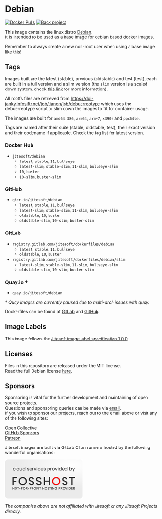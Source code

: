 # Debian

[![Docker Pulls](https://img.shields.io/docker/pulls/jitesoft/debian.svg)](https://hub.docker.com/r/jitesoft/debian)
[![Back project](https://img.shields.io/badge/Open%20Collective-Tip%20the%20devs!-blue.svg)](https://opencollective.com/jitesoft-open-source)

This image contains the linux distro [Debian](https://www.debian.org).  
It is intended to be used as a base image for debian based docker images.

Remember to always create a new non-root user when using a base image like this!
## Tags

Images built are the latest (stable), previous (oldstable) and test (test),
each are built in a full version and a slim version (the `slim` version is a scaled down system, check
[this link](https://github.com/debuerreotype/debuerreotype/blob/master/scripts/.slimify-excludes)
for more information).

All rootfs files are retrieved from https://doi-janky.infosiftr.net/job/tianon/job/debuerreotype which uses the debuerreotype script
to slim down the images to fit for container usage.

The images are built for `amd64`, `386`, `arm64`, `armv7`, `x390s` and `ppc64le`.

Tags are named after their suite (stable, oldstable, test), their exact version and their
codename if applicable. Check the tag list for latest version.

### Docker Hub

* `jitesoft/debian`
    * `latest`, `stable`, `11`, `bullseye`
    * `latest-slim`, `stable-slim`, `11-slim`, `bullseye-slim`
    * `10`, `buster`
    * `10-slim`, `buster-slim`

### GitHub

* `ghcr.io/jitesoft/debian`
    * `latest`, `stable`, `11`, `bullseye`
    * `latest-slim`, `stable-slim`, `11-slim`, `bullseye-slim`
    * `oldstable`, `10`, `buster`
    * `oldstable-slim`, `10-slim`, `buster-slim`
### GitLab

* `registry.gitlab.com/jitesoft/dockerfiles/debian`
    * `latest`, `stable`, `11`, `bullseye`
    * `oldstable`, `10`, `buster`
* `registry.gitlab.com/jitesoft/dockerfiles/debian/slim`
    * `latest-slim`, `stable-slim`, `11-slim`, `bullseye-slim`
    * `oldstable-slim`, `10-slim`, `buster-slim`

### Quay.io †

* `quay.io/jitesoft/debian`

_† Quay images are currently paused due to multi-arch issues with quay._

Dockerfiles can be found at [GitLab](https://gitlab.com/jitesoft/dockerfiles/debian/) and [GitHub](https://github.com/jitesoft/docker-debian).

## Image Labels

This image follows the [Jitesoft image label specification 1.0.0](https://gitlab.com/snippets/1866155).

## Licenses

Files in this repository are released under the MIT license.  
Read the full Debian license [here](https://www.debian.org/legal/licenses/).  

## Sponsors

Sponsoring is vital for the further development and maintaining of open source projects.  
Questions and sponsoring queries can be made via <a href="mailto:sponsor@jitesoft.com">email</a>.  
If you wish to sponsor our projects, reach out to the email above or visit any of the following sites:

[Open Collective](https://opencollective.com/jitesoft-open-source)  
[GitHub Sponsors](https://github.com/sponsors/jitesoft)  
[Patreon](https://www.patreon.com/jitesoft)

Jitesoft images are built via GitLab CI on runners hosted by the following wonderful organisations:

<a href="https://fosshost.org/">
  <img src="https://raw.githubusercontent.com/jitesoft/misc/master/sponsors/fosshost.png" width="256" alt="Fosshost logo" />
</a>

_The companies above are not affiliated with Jitesoft or any Jitesoft Projects directly._
